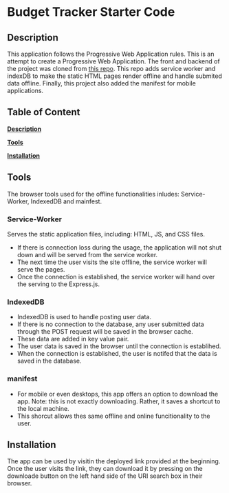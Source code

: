# Budget Tracker Starter Code

## Description
This application follows the Progressive Web Application rules. This is an attempt to create a Progressive Web Application. The front and backend of the project was cloned from [this repo](https://github.com/coding-boot-camp/symmetrical-bassoon). This repo adds service worker and indexDB to make the static HTML pages render offline and handle submited data offline. Finally, this project also added the manifest for mobile applications.

## Table of Content
**[Description](#description)**

**[Tools](#tools)**

**[Installation](#installation)**


## Tools
The browser tools used for the offline functionalities inludes: Service-Worker, IndexedDB and mainfest.

### Service-Worker

Serves the static application files, including: HTML, JS, and CSS files.  
- If there is connection loss during the usage, the application will not shut down and will be served from the service worker.  
- The next time the user visits the site offline, the service worker will serve the pages. 
- Once the connection is established, the service worker will hand over the serving to the Express.js.

### IndexedDB

- IndexedDB is used to handle posting user data. 
- If there is no connection to the database, any user submitted data through the POST request will be saved in the browser cache. 
- These data are added in key value pair. 
- The user data is saved in the browser until the connection is establihed.
- When the connection is established, the user is notifed that the data is saved in the database.

### manifest

- For mobile or even desktops, this app offers an option to download the app. Note: this is not exactly downloading. Rather, it saves a shortcut to the local machine.
- This shorcut allows thes same offline and online funcitionality to the user. 

## Installation
The app can be used by visitin the deployed link provided at the beginning. Once the user visits the link, they can download it by pressing on the downloade button on the left hand side of the URI search box in their browser. 
